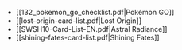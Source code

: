 - [[132_pokemon_go_checklist.pdf|Pokémon GO]]
- [[lost-origin-card-list.pdf|Lost Origin]]
- [[SWSH10-Card-List-EN.pdf|Astral Radiance]]
- [[shining-fates-card-list.pdf|Shining Fates]]